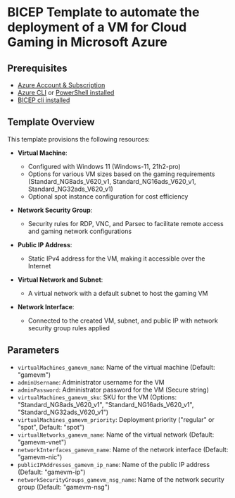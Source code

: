 # BICEP Template to automate the deployment of a VM for Cloud Gaming in Microsoft Azure

## Prerequisites
- [Azure Account & Subscription](https://azure.microsoft.com/en-us/free)
- [Azure CLI](https://learn.microsoft.com/en-us/cli/azure/install-azure-cli) or [PowerShell installed](https://learn.microsoft.com/en-us/powershell/azure/install-azure-powershell?view=azps-12.0.0)
- [BICEP cli installed](https://learn.microsoft.com/en-us/azure/azure-resource-manager/bicep/install) 

## Template Overview

This template provisions the following resources:

- **Virtual Machine**:
  - Configured with Windows 11 (Windows-11, 21h2-pro)
  - Options for various VM sizes based on the gaming requirements (Standard_NG8ads_V620_v1, Standard_NG16ads_V620_v1, Standard_NG32ads_V620_v1)
  - Optional spot instance configuration for cost efficiency

- **Network Security Group**:
  - Security rules for RDP, VNC, and Parsec to facilitate remote access and gaming network configurations

- **Public IP Address**:
  - Static IPv4 address for the VM, making it accessible over the Internet

- **Virtual Network and Subnet**:
  - A virtual network with a default subnet to host the gaming VM

- **Network Interface**:
  - Connected to the created VM, subnet, and public IP with network security group rules applied
 
## Parameters

- `virtualMachines_gamevm_name`: Name of the virtual machine (Default: "gamevm")
- `adminUsername`: Administrator username for the VM
- `adminPassword`: Administrator password for the VM (Secure string)
- `virtualMachines_gamevm_sku`: SKU for the VM (Options: "Standard_NG8ads_V620_v1", "Standard_NG16ads_V620_v1", "Standard_NG32ads_V620_v1")
- `virtualMachines_gamevm_priority`: Deployment priority ("regular" or "spot", Default: "spot")
- `virtualNetworks_gamevm_name`: Name of the virtual network (Default: "gamevm-vnet")
- `networkInterfaces_gamevm_name`: Name of the network interface (Default: "gamevm-nic")
- `publicIPAddresses_gamevm_ip_name`: Name of the public IP address (Default: "gamevm-ip")
- `networkSecurityGroups_gamevm_nsg_name`: Name of the network security group (Default: "gamevm-nsg")
